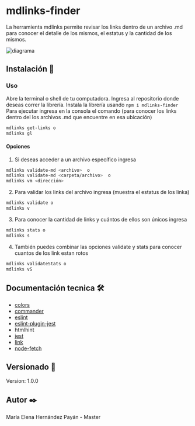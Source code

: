 # mdlinks-finder
La herramienta mdlinks permite revisar los links dentro de un archivo .md para conocer el detalle de los mismos, el estatus y la cantidad de los mismos.

![diagrama](https://lh3.googleusercontent.com/2sGbPnklXXNOaoXAvWWHz67E5B_IxGDGUDwQpm3bEOGzRo-B6r8vUSKicSBao5J99CfyB29JyWQNmjbm8r6uUceWKrHfA8N4fMZFoiZ4MCSVzmbYuUXdLoZS2YJ9KdA3-lnD0XaGWepVpapKlu6Rb3OEA0xhiSVqPn6cRo5pDyS778h3eTRvwvfYa02xomKIiIu2KtVspO1r1jHPW2ngrBPQtlH-lUQh3Xak33u7gTzh_fAMM9TRka-_UVAwM87r-ZgZuEcL5GZEnNoOm3B2phx8vO2Wi_uDQ-VHdxkD3Pqfrof-8Lc-W8RgdtyqNDPpcv519fW0VF4TLtBTmHteIF79rSt6HKRVm2Ieh6UQjFCTBkUoF7UOTq6cRRpx4k94LTHAbCRHD8huZ68zWzqGmLlf1kJGcblhFXAxy7ypuX0weATEnRQNh_233QX4hhWIbJ7pjFuwuqcE-mJAjVUoYE9GdpFiJYXALDDayM2uxn8OSEebotXupyGTKZdBc2ijziALOWBg-WE2CBOqcYf6njHtt9SMEakdOVf2wqNkNWvhWdi8lmi1QTBpH9A7KFKk18P69YJmjgxQTD5yz_7eduwFhsP0CwdDUeN97uBHFQNBm9rl8vE1fVB74ox_Z7-Ld4GzInh25mLXjxC86LHNkSdzZrfe_HZP=w594-h944-no)

## Instalación 🔧

### Uso
Abre la terminal o shell de tu computadora. Ingresa al repositorio donde deseas correr la librería.
Instala la librería usando ```npm i mdlinks-finder```
Para ejecutar ingresa en la consola el comando (para conocer los links dentro del los archivos .md que encuentre en esa ubicación)
```sh
mdlinks get-links o
mdlinks gl
```

#### Opciones

1. Si deseas acceder a un archivo específico ingresa
```sh
mdlinks validate-md <archivo>  o
mdlinks validate-md <carpeta/archivo>  o
mdlinks vm <dirección>
```
2. Para validar los links del archivo ingresa (muestra el estatus de los linka)
```sh
mdlinks validate o
mdlinks v
```
3. Para conocer la cantidad de links y cuántos de ellos son únicos ingresa
```sh
mdlinks stats o
mdlinks s
```
4. También puedes combinar las opciones validate y stats para conocer cuantos de los link estan rotos  
```sh
mdlinks validateStats o
mdlinks vS
```

## Documentación tecnica 🛠️
* [colors](https://www.npmjs.com/package/colors)
* [commander](https://www.npmjs.com/package/commander)
* [eslint](https://eslint.org/docs/user-guide/getting-started)
* [eslint-plugin-jest](https://www.npmjs.com/package/eslint-plugin-jest)
* htmlhint    
* [jest](https://jestjs.io/)
* [link](https://docs.npmjs.com/cli/link.html)
* [node-fetch](https://www.npmjs.com/package/node-fetch)

## Versionado 📌
Version: 1.0.0
## Autor ✒️
María Elena Hernández Payán - Master
